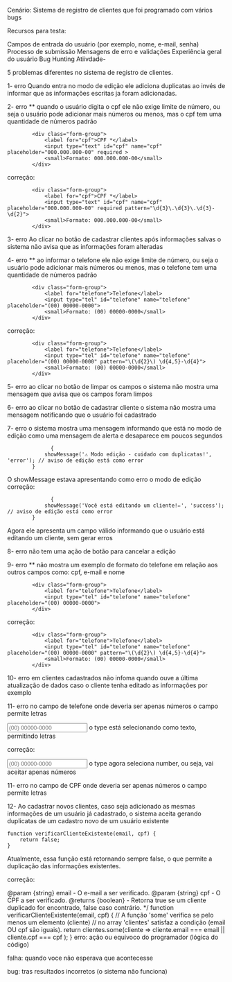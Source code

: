 Cenário: Sistema de registro de clientes que foi programado com vários bugs

Recursos para testa:

Campos de entrada do usuário (por exemplo, nome, e-mail, senha)
Processo de submissão
Mensagens de erro e validações
Experiência geral do usuário
Bug Hunting
Atiivdade-

5 problemas diferentes no sistema de registro de clientes.

1- erro Quando entra no modo de edição ele adiciona duplicatas ao invés de informar que as informações escritas ja foram adicionadas.

2- erro ** quando o usuário digita o cpf ele não exige limite de número, ou seja o usuário pode adicionar mais números ou menos, mas o cpf tem uma quantidade de números padrão

            <div class="form-group">
                <label for="cpf">CPF *</label>
                <input type="text" id="cpf" name="cpf" placeholder="000.000.000-00" required > 
                <small>Formato: 000.000.000-00</small>
            </div>
correção:

            <div class="form-group">
                <label for="cpf">CPF *</label>
                <input type="text" id="cpf" name="cpf" placeholder="000.000.000-00" required pattern="\d{3}\.\d{3}\.\d{3}-\d{2}">
                <small>Formato: 000.000.000-00</small>
            </div>
3- erro Ao clicar no botão de cadastrar clientes após informações salvas o sistema não avisa que as informações foram alteradas

4- erro ** ao informar o telefone ele não exige limite de número, ou seja o usuário pode adicionar mais números ou menos, mas o telefone tem uma quantidade de números padrão

            <div class="form-group">
                <label for="telefone">Telefone</label>
                <input type="tel" id="telefone" name="telefone" placeholder="(00) 00000-0000">
                <small>Formato: (00) 00000-0000</small>
            </div>
correção:

            <div class="form-group">
                <label for="telefone">Telefone</label>
                <input type="tel" id="telefone" name="telefone" placeholder="(00) 00000-0000" pattern="\(\d{2}\) \d{4,5}-\d{4}">
                <small>Formato: (00) 00000-0000</small>
            </div>
5- erro ao clicar no botão de limpar os campos o sistema não mostra uma mensagem que avisa que os campos foram limpos

6- erro ao clicar no botão de cadastrar cliente o sistema não mostra uma mensagem notificando que o usuário foi cadastrado

7- erro o sistema mostra uma mensagem informando que está no modo de edição como uma mensagem de alerta e desaparece em poucos segundos

                  {
                showMessage('⚠️ Modo edição - cuidado com duplicatas!', 'error'); // aviso de edição está como error 
            }
O showMessage estava apresentando como erro o modo de edição correção:

                  {
                showMessage('Você está editando um cliente!✏️', 'success'); // aviso de edição está como error 
            }
Agora ele apresenta um campo válido informando que o usuário está editando um cliente, sem gerar erros

8- erro não tem uma ação de botão para cancelar a edição

9- erro ** não mostra um exemplo de formato do telefone em relação aos outros campos como: cpf, e-mail e nome

            <div class="form-group">
                <label for="telefone">Telefone</label>
                <input type="tel" id="telefone" name="telefone" placeholder="(00) 00000-0000">
            </div>
correção:

            <div class="form-group">
                <label for="telefone">Telefone</label>
                <input type="tel" id="telefone" name="telefone" placeholder="(00) 00000-0000" pattern="\(\d{2}\) \d{4,5}-\d{4}">
                <small>Formato: (00) 00000-0000</small>
            </div>
10- erro em clientes cadastrados não infoma quando ouve a última atualização de dados caso o cliente tenha editado as informações por exemplo

11- erro no campo de telefone onde deveria ser apenas números o campo permite letras

<input type="text" id="telefone" name="telefone" placeholder="(00) 00000-0000" pattern="\(\d{2}\) \d{4,5}-\d{4}">
o type está selecionando como texto, permitindo letras

correção:

<input type="number" id="telefone" name="telefone" placeholder="(00) 00000-0000" pattern="\(\d{2}\) \d{4,5}-\d{4}">
o type agora seleciona number, ou seja, vai aceitar apenas números

11- erro no campo de CPF onde deveria ser apenas números o campo permite letras

12- Ao cadastrar novos clientes, caso seja adicionado as mesmas informações de um usuário já cadastrado, o sistema aceita gerando duplicatas de um cadastro novo de um usuário existente

    function verificarClienteExistente(email, cpf) {
        return false;
    }
Atualmente, essa função está retornando sempre false, o que permite a duplicação das informações existentes.

correção:

@param {string} email - O e-mail a ser verificado.
@param {string} cpf - O CPF a ser verificado.
@returns {boolean} - Retorna true se um cliente duplicado for encontrado, false caso contrário. */ function verificarClienteExistente(email, cpf) { // A função 'some' verifica se pelo menos um elemento (cliente) // no array 'clientes' satisfaz a condição (email OU cpf são iguais). return clientes.some(cliente => cliente.email === email || cliente.cpf === cpf ); }
erro: ação ou equivoco do programador (lógica do código)

falha: quando voce não esperava que acontecesse

bug: tras resultados incorretos (o sistema não funciona)
